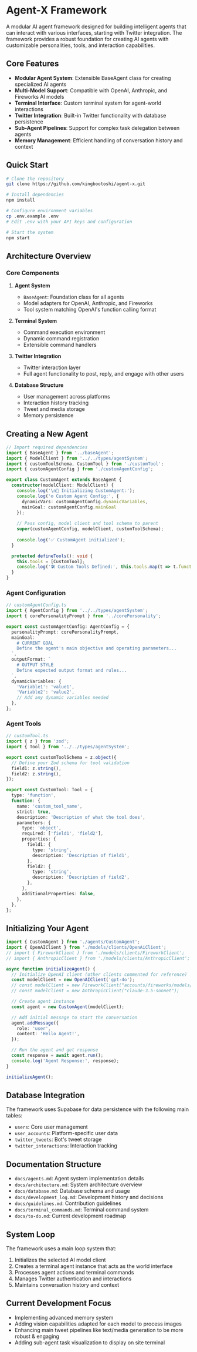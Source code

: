 # Agent-X Framework

A modular AI agent framework designed for building intelligent agents that can interact with various interfaces, starting with Twitter integration. The framework provides a robust foundation for creating AI agents with customizable personalities, tools, and interaction capabilities.

## Core Features

- **Modular Agent System**: Extensible BaseAgent class for creating specialized AI agents
- **Multi-Model Support**: Compatible with OpenAI, Anthropic, and Fireworks AI models
- **Terminal Interface**: Custom terminal system for agent-world interactions
- **Twitter Integration**: Built-in Twitter functionality with database persistence
- **Sub-Agent Pipelines**: Support for complex task delegation between agents
- **Memory Management**: Efficient handling of conversation history and context

## Quick Start

```bash
# Clone the repository
git clone https://github.com/kingbootoshi/agent-x.git

# Install dependencies
npm install

# Configure environment variables
cp .env.example .env
# Edit .env with your API keys and configuration

# Start the system
npm start
```

## Architecture Overview

### Core Components

1. **Agent System**
   - `BaseAgent`: Foundation class for all agents
   - Model adapters for OpenAI, Anthropic, and Fireworks
   - Tool system matching OpenAI's function calling format

2. **Terminal System**
   - Command execution environment
   - Dynamic command registration
   - Extensible command handlers

3. **Twitter Integration**
   - Twitter interaction layer
   - Full agent functionality to post, reply, and engage with other users

4. **Database Structure**
   - User management across platforms
   - Interaction history tracking
   - Tweet and media storage
   - Memory persistence

## Creating a New Agent

```typescript
// Import required dependencies
import { BaseAgent } from '../baseAgent';
import { ModelClient } from '../../types/agentSystem';
import { customToolSchema, CustomTool } from './customTool';
import { customAgentConfig } from './customAgentConfig';

export class CustomAgent extends BaseAgent {
  constructor(modelClient: ModelClient) {
    console.log('\n🤖 Initializing CustomAgent:');
    console.log('⚙️ Custom Agent Config:', {
      dynamicVars: customAgentConfig.dynamicVariables,
      mainGoal: customAgentConfig.mainGoal
    });
    
    // Pass config, model client and tool schema to parent
    super(customAgentConfig, modelClient, customToolSchema);
    
    console.log('✅ CustomAgent initialized');
  }

  protected defineTools(): void {
    this.tools = [CustomTool];
    console.log('🛠️ Custom Tools Defined:', this.tools.map(t => t.function.name));
  }
}
```

### Agent Configuration

```typescript
// customAgentConfig.ts
import { AgentConfig } from '../../types/agentSystem';
import { corePersonalityPrompt } from '../corePersonality';

export const customAgentConfig: AgentConfig = {
  personalityPrompt: corePersonalityPrompt,
  mainGoal: `
    # CURRENT GOAL
    Define the agent's main objective and operating parameters...
  `,
  outputFormat: `
    # OUTPUT STYLE
    Define expected output format and rules...
  `,
  dynamicVariables: {
    'Variable1': 'value1',
    'Variable2': 'value2',
    // Add any dynamic variables needed
  },
};
```

### Agent Tools

```typescript
// customTool.ts
import { z } from 'zod';
import { Tool } from '../../types/agentSystem';

export const customToolSchema = z.object({
  // Define your Zod schema for tool validation
  field1: z.string(),
  field2: z.string(),
});

export const CustomTool: Tool = {
  type: 'function',
  function: {
    name: 'custom_tool_name',
    strict: true,
    description: 'Description of what the tool does',
    parameters: {
      type: 'object',
      required: ['field1', 'field2'],
      properties: {
        field1: {
          type: 'string',
          description: 'Description of field1',
        },
        field2: {
          type: 'string',
          description: 'Description of field2',
        },
      },
      additionalProperties: false,
    },
  },
};
```

## Initializing Your Agent

```typescript
import { CustomAgent } from './agents/CustomAgent';
import { OpenAIClient } from './models/clients/OpenAiClient';
// import { FireworkClient } from './models/clients/FireworkClient';
// import { AnthropicClient } from './models/clients/AnthropicClient';

async function initializeAgent() {
  // Initialize OpenAI client (other clients commented for reference)
  const modelClient = new OpenAIClient('gpt-4o');
  // const modelClient = new FireworkClient("accounts/fireworks/models/llama-v3p1-405b-instruct");
  // const modelClient = new AnthropicClient("claude-3.5-sonnet");

  // Create agent instance
  const agent = new CustomAgent(modelClient);

  // Add initial message to start the conversation
  agent.addMessage({
    role: 'user',
    content: 'Hello Agent!',
  });

  // Run the agent and get response
  const response = await agent.run();
  console.log('Agent Response:', response);
}

initializeAgent();
```

## Database Integration

The framework uses Supabase for data persistence with the following main tables:

- `users`: Core user management
- `user_accounts`: Platform-specific user data
- `twitter_tweets`: Bot's tweet storage
- `twitter_interactions`: Interaction tracking

## Documentation Structure

- `docs/agents.md`: Agent system implementation details
- `docs/architecture.md`: System architecture overview
- `docs/database.md`: Database schema and usage
- `docs/development_log.md`: Development history and decisions
- `docs/guidelines.md`: Contribution guidelines
- `docs/terminal_commands.md`: Terminal command system
- `docs/to-do.md`: Current development roadmap

## System Loop

The framework uses a main loop system that:
1. Initializes the selected AI model client
2. Creates a terminal agent instance that acts as the world interface
3. Processes agent actions and terminal commands
4. Manages Twitter authentication and interactions
5. Maintains conversation history and context

## Current Development Focus

- Implementing advanced memory system
- Adding vision capabilities adapted for each model to process images
- Enhancing main tweet pipelines like text/media generation to be more robust & engaging
- Adding sub-agent task visualization to display on site terminal